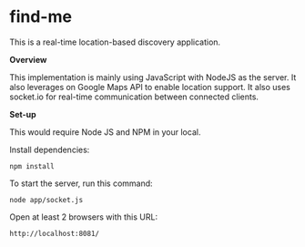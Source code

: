 # find-me
This is a real-time location-based discovery application.

**Overview**

This implementation is mainly using JavaScript with NodeJS as the server.
It also leverages on Google Maps API to enable location support.
It also uses socket.io for real-time communication between connected clients.

**Set-up**

This would require Node JS and NPM in your local.

Install dependencies:
```
npm install
```

To start the server, run this command:
```
node app/socket.js
```

Open at least 2 browsers with this URL:
```
http://localhost:8081/
```
